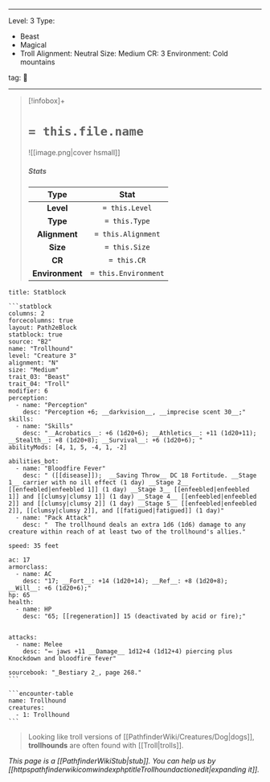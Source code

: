 
---


Level: 3
Type:
- Beast
- Magical
- Troll
Alignment: Neutral
Size: Medium
CR: 3
Environment: Cold mountains


tag: 👹

---

> [!infobox]+
> #  `= this.file.name`
> ![[image.png|cover hsmall]]
> ##### Stats
> Type | Stat |
> :---:|:---:|
> **Level** | `= this.Level` |
> **Type** | `= this.Type` |
> **Alignment** | `= this.Alignment` |
> **Size** | `= this.Size` |
> **CR** | `= this.CR` |
> **Environment** | `= this.Environment` |




````ad-info
title: Statblock

```statblock
columns: 2
forcecolumns: true
layout: Path2eBlock
statblock: true
source: "B2"
name: "Trollhound"
level: "Creature 3"
alignment: "N"
size: "Medium"
trait_03: "Beast"
trait_04: "Troll"
modifier: 6
perception:
  - name: "Perception"
    desc: "Perception +6; __darkvision__, __imprecise scent 30__;"
skills:
  - name: "Skills"
    desc: "__Acrobatics__: +6 (1d20+6); __Athletics__: +11 (1d20+11); __Stealth__: +8 (1d20+8); __Survival__: +6 (1d20+6); "
abilityMods: [4, 1, 5, -4, 1, -2]

abilities_bot:
  - name: "Bloodfire Fever"
    desc: " ([[disease]]);  __Saving Throw__ DC 18 Fortitude. __Stage 1__ carrier with no ill effect (1 day) __Stage 2__ [[enfeebled|enfeebled 1]] (1 day) __Stage 3__ [[enfeebled|enfeebled 1]] and [[clumsy|clumsy 1]] (1 day) __Stage 4__ [[enfeebled|enfeebled 2]] and [[clumsy|clumsy 2]] (1 day) __Stage 5__ [[enfeebled|enfeebled 2]], [[clumsy|clumsy 2]], and [[fatigued|fatigued]] (1 day)"
  - name: "Pack Attack"
    desc: "  The trollhound deals an extra 1d6 (1d6) damage to any creature within reach of at least two of the trollhound's allies."

speed: 35 feet

ac: 17
armorclass:
  - name: AC
    desc: "17; __Fort__: +14 (1d20+14); __Ref__: +8 (1d20+8); __Will__: +6 (1d20+6);"
hp: 65
health:
  - name: HP
    desc: "65; [[regeneration]] 15 (deactivated by acid or fire);"


attacks:
  - name: Melee
    desc: "⬻ jaws +11 __Damage__ 1d12+4 (1d12+4) piercing plus Knockdown and bloodfire fever"

sourcebook: "_Bestiary 2_, page 268."
```

```encounter-table
name: Trollhound
creatures:
  - 1: Trollhound
```

````



> Looking like troll versions of [[PathfinderWiki/Creatures/Dog|dogs]], **trollhounds** are often found with [[Troll|trolls]].



*This page is a [[PathfinderWikiStub|stub]]. You can help us by [[httpspathfinderwikicomwindexphptitleTrollhoundactionedit|expanding it]].*










